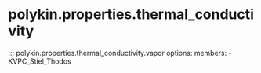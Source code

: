 # polykin.properties.thermal_conductivity

::: polykin.properties.thermal_conductivity.vapor
    options:
        members:
            - KVPC_Stiel_Thodos
